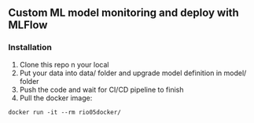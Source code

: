 ## Custom ML model monitoring and deploy with MLFlow

### Installation

1. Clone this repo n your local
2. Put your data into data/ folder and upgrade model definition in model/ folder
3. Push the code and wait for CI/CD pipeline to finish
4. Pull the docker image:

```console
docker run -it --rm rio05docker/
```